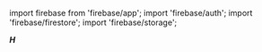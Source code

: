 import firebase from 'firebase/app'; 
import 'firebase/auth';
import 'firebase/firestore';
import 'firebase/storage';

***H***
<!-- The core Firebase JS SDK is always required and must be listed first -->
<script src="https://www.gstatic.com/firebasejs/8.8.1/firebase-app.js"></script>

<!-- TODO: Add SDKs for Firebase products that you want to use
     https://firebase.google.com/docs/web/setup#available-libraries -->
<script src="https://www.gstatic.com/firebasejs/8.8.1/firebase-analytics.js"></script>

<script>
  // Your web app's Firebase configuration
  // For Firebase JS SDK v7.20.0 and later, measurementId is optional
  var firebaseConfig = {
    apiKey: "AIzaSyDq8vSpERysBcegot8YmHpYJHA4AZeU1Os",
    authDomain: "arvis-test-project.firebaseapp.com",
    projectId: "arvis-test-project",
    storageBucket: "arvis-test-project.appspot.com",
    messagingSenderId: "423931521117",
    appId: "1:423931521117:web:2c10519e12bab2f1a8c5b4",
    measurementId: "G-9M7SR0K1ER"
  };
  // Initialize Firebase
  firebase.initializeApp(firebaseConfig);
  firebase.analytics();
</script>